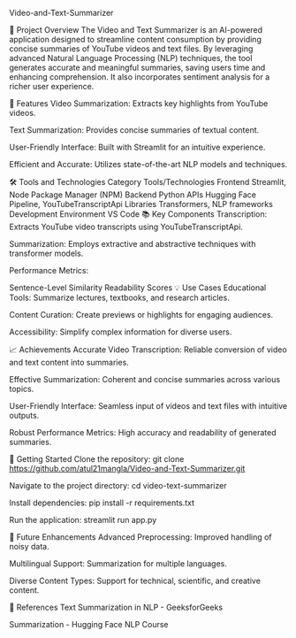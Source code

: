 Video-and-Text-Summarizer

📜 Project Overview
The Video and Text Summarizer is an AI-powered application designed to streamline content consumption by providing concise summaries of YouTube videos and text files. By leveraging advanced Natural Language Processing (NLP) techniques, the tool generates accurate and meaningful summaries, saving users time and enhancing comprehension. It also incorporates sentiment analysis for a richer user experience.

🚀 Features
Video Summarization: Extracts key highlights from YouTube videos.

Text Summarization: Provides concise summaries of textual content.

User-Friendly Interface: Built with Streamlit for an intuitive experience.

Efficient and Accurate: Utilizes state-of-the-art NLP models and techniques.


🛠️ Tools and Technologies
Category	Tools/Technologies
Frontend	Streamlit, Node Package Manager (NPM)
Backend	Python
APIs	Hugging Face Pipeline, YouTubeTranscriptApi
Libraries	Transformers, NLP frameworks
Development Environment	VS Code
📚 Key Components
Transcription: Extracts YouTube video transcripts using YouTubeTranscriptApi.

Summarization: Employs extractive and abstractive techniques with transformer models.

Performance Metrics:

Sentence-Level Similarity
Readability Scores
💡 Use Cases
Educational Tools: Summarize lectures, textbooks, and research articles.

Content Curation: Create previews or highlights for engaging audiences.

Accessibility: Simplify complex information for diverse users.


📈 Achievements
Accurate Video Transcription: Reliable conversion of video and text content into summaries.

Effective Summarization: Coherent and concise summaries across various topics.

User-Friendly Interface: Seamless input of videos and text files with intuitive outputs.

Robust Performance Metrics: High accuracy and readability of generated summaries.

🔗 Getting Started
Clone the repository:
git clone https://github.com/atul21mangla/Video-and-Text-Summarizer.git

Navigate to the project directory:
cd video-text-summarizer

Install dependencies:
pip install -r requirements.txt

Run the application:
streamlit run app.py


🌟 Future Enhancements
Advanced Preprocessing: Improved handling of noisy data.

Multilingual Support: Summarization for multiple languages.

Diverse Content Types: Support for technical, scientific, and creative content.

📜 References
Text Summarization in NLP - GeeksforGeeks

Summarization - Hugging Face NLP Course
